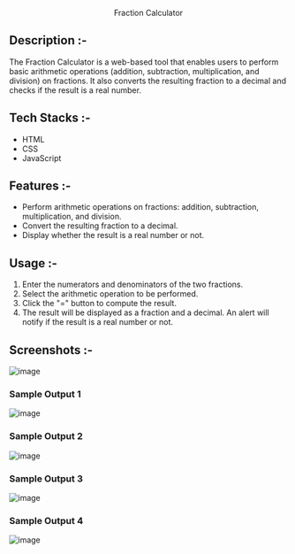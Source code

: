 <p align="center">Fraction Calculator</p>

## Description :-

The Fraction Calculator is a web-based tool that enables users to perform basic arithmetic operations (addition, subtraction, multiplication, and division) on fractions. It also converts the resulting fraction to a decimal and checks if the result is a real number.

## Tech Stacks :-

- HTML
- CSS
- JavaScript

## Features :-

- Perform arithmetic operations on fractions: addition, subtraction, multiplication, and division.
- Convert the resulting fraction to a decimal.
- Display whether the result is a real number or not.

## Usage :-

1. Enter the numerators and denominators of the two fractions.
2. Select the arithmetic operation to be performed.
3. Click the "=" button to compute the result.
4. The result will be displayed as a fraction and a decimal. An alert will notify if the result is a real number or not.

## Screenshots :-

![image](https://github.com/user-attachments/assets/13fada3e-c906-428a-b7ff-9fa8087185f3)

### Sample Output 1
![image](https://github.com/Rakesh9100/CalcDiverse/assets/163159351/4dc44163-55a7-4816-b63d-471512e83f08)

### Sample Output 2
![image](https://github.com/Rakesh9100/CalcDiverse/assets/163159351/b76d5303-a526-4338-9e6f-33dbaf54a051)

### Sample Output 3
![image](https://github.com/Rakesh9100/CalcDiverse/assets/163159351/508f8314-1356-417a-91c9-60af5070ef61)

### Sample Output 4
![image](https://github.com/Rakesh9100/CalcDiverse/assets/163159351/16ac9459-6f8b-4057-96fc-0887af7f5050)
